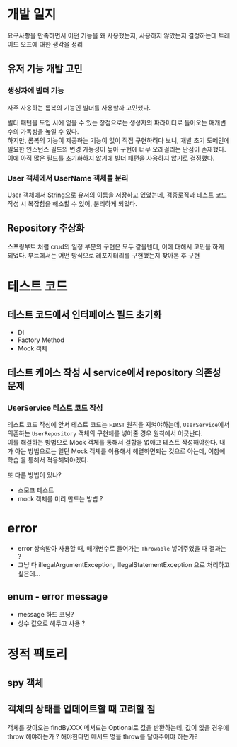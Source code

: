 # 개발 일지

요구사항을 만족하면서 어떤 기능을 왜 사용했는지, 사용하지 않았는지 결정하는데 트레이드 오프에 대한 생각을 정리

## 유저 기능 개발 고민
### 생성자에 빌더 기능
자주 사용하는 롬복의 기능인 빌더를 사용할까 고민했다. 

빌더 패턴을 도입 시에 얻을 수 있는 장점으로는 생성자의 파라미터로 들어오는 매개변수의 가독성을 높일 수 있다.   
하지만, 롬복의 기능이 제공하는 기능이 없이 직접 구현하려다 보니, 개발 초기 도메인에 필요한 인스턴스 필드의 
변경 가능성이 높아 구현에 너무 오래걸리는 단점이 존재했다. 이에 아직 많은 필드를 초기화하지 않기에 빌더 패턴을 
사용하지 않기로 결정했다.

### User 객체에서 UserName 객체를 분리   

User 객체에서 String으로 유저의 이름을 저장하고 있었는데, 검증로직과 테스트 코드 작성 시 복잡함을 해소할 수 있어,
분리하게 되었다.


## Repository 추상화 
스프링부트 처럼 crud의 일정 부분의 구현은 모두 같을텐데, 이에 대해서 고민을 하게 되었다. 부트에서는 어떤 방식으로 레포지터리를 구현했는지 찾아본 후 구현

# 테스트 코드
## 테스트 코드에서 인터페이스 필드 초기화
- DI
- Factory Method
- Mock 객체 
## 테스트 케이스 작성 시 service에서 repository 의존성 문제
### UserService 테스트 코드 작성
테스트 코드 작성에 앞서 테스트 코드는 `FIRST` 원칙을 지켜야하는데, `UserService`에서 의존하는 `UserRepository` 객체의 구현체를 넣어줄 경우 원칙에서 어긋난다.  
이를 해결하는 방법으로 Mock 객체를 통해서 결합을 없애고 테스트 작성해야한다. 내가 아는 방법으로는 일단 Mock 객체를 이용해서 해결하면되는 것으로 아는데, 이참에 학습
을 통해서 적용해봐야겠다.

또 다른 방법이 있나? 
- 스모크 테스트
- mock 객체를 미리 만드는 방법 ?
# error
- error 상속받아 사용할 때, 매개변수로 들어가는 `Throwable` 넣어주었을 때 결과는 ?
- 그냥 다 illegalArgumentException, IllegalStatementException 으로 처리하고 싶은데... 
## enum - error message
- message 하드 코딩?
- 상수 값으로 해두고 사용 ?

# 정적 팩토리 

## spy 객체

## 객체의 상태를 업데이트할 때 고려할 점
객체를 찾아오는 findByXXX 메서드는 Optional로 값을 반환하는데, 값이 없을 경우에 throw 해야하는가 ? 해야한다면 메서드 명을 throw를 달아주어야 하는가?